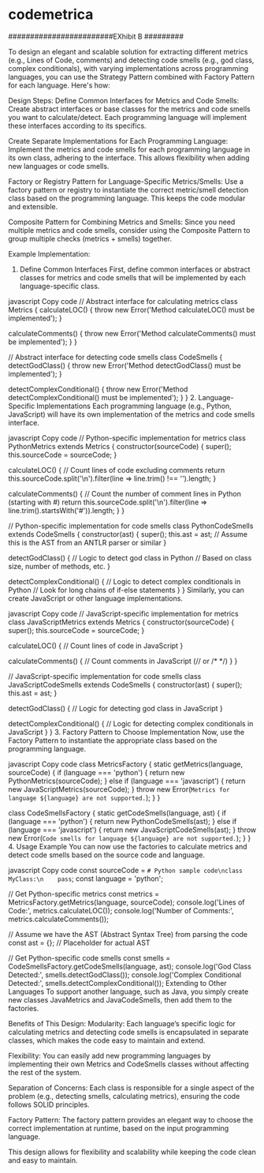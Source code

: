 # codemetrica

########################EXhibit B #########

To design an elegant and scalable solution for extracting different metrics (e.g., Lines of Code, comments) and detecting code smells (e.g., god class, complex conditionals), with varying implementations across programming languages, you can use the Strategy Pattern combined with Factory Pattern for each language. Here's how:

Design Steps:
Define Common Interfaces for Metrics and Code Smells: Create abstract interfaces or base classes for the metrics and code smells you want to calculate/detect. Each programming language will implement these interfaces according to its specifics.

Create Separate Implementations for Each Programming Language: Implement the metrics and code smells for each programming language in its own class, adhering to the interface. This allows flexibility when adding new languages or code smells.

Factory or Registry Pattern for Language-Specific Metrics/Smells: Use a factory pattern or registry to instantiate the correct metric/smell detection class based on the programming language. This keeps the code modular and extensible.

Composite Pattern for Combining Metrics and Smells: Since you need multiple metrics and code smells, consider using the Composite Pattern to group multiple checks (metrics + smells) together.

Example Implementation:
1. Define Common Interfaces
First, define common interfaces or abstract classes for metrics and code smells that will be implemented by each language-specific class.

javascript
Copy code
// Abstract interface for calculating metrics
class Metrics {
  calculateLOC() {
    throw new Error('Method calculateLOC() must be implemented');
  }

  calculateComments() {
    throw new Error('Method calculateComments() must be implemented');
  }
}

// Abstract interface for detecting code smells
class CodeSmells {
  detectGodClass() {
    throw new Error('Method detectGodClass() must be implemented');
  }

  detectComplexConditional() {
    throw new Error('Method detectComplexConditional() must be implemented');
  }
}
2. Language-Specific Implementations
Each programming language (e.g., Python, JavaScript) will have its own implementation of the metrics and code smells interface.

javascript
Copy code
// Python-specific implementation for metrics
class PythonMetrics extends Metrics {
  constructor(sourceCode) {
    super();
    this.sourceCode = sourceCode;
  }

  calculateLOC() {
    // Count lines of code excluding comments
    return this.sourceCode.split('\n').filter(line => line.trim() !== '').length;
  }

  calculateComments() {
    // Count the number of comment lines in Python (starting with #)
    return this.sourceCode.split('\n').filter(line => line.trim().startsWith('#')).length;
  }
}

// Python-specific implementation for code smells
class PythonCodeSmells extends CodeSmells {
  constructor(ast) {
    super();
    this.ast = ast;  // Assume this is the AST from an ANTLR parser or similar
  }

  detectGodClass() {
    // Logic to detect god class in Python
    // Based on class size, number of methods, etc.
  }

  detectComplexConditional() {
    // Logic to detect complex conditionals in Python
    // Look for long chains of if-else statements
  }
}
Similarly, you can create JavaScript or other language implementations.

javascript
Copy code
// JavaScript-specific implementation for metrics
class JavaScriptMetrics extends Metrics {
  constructor(sourceCode) {
    super();
    this.sourceCode = sourceCode;
  }

  calculateLOC() {
    // Count lines of code in JavaScript
  }

  calculateComments() {
    // Count comments in JavaScript (// or /* */)
  }
}

// JavaScript-specific implementation for code smells
class JavaScriptCodeSmells extends CodeSmells {
  constructor(ast) {
    super();
    this.ast = ast;
  }

  detectGodClass() {
    // Logic for detecting god class in JavaScript
  }

  detectComplexConditional() {
    // Logic for detecting complex conditionals in JavaScript
  }
}
3. Factory Pattern to Choose Implementation
Now, use the Factory Pattern to instantiate the appropriate class based on the programming language.

javascript
Copy code
class MetricsFactory {
  static getMetrics(language, sourceCode) {
    if (language === 'python') {
      return new PythonMetrics(sourceCode);
    } else if (language === 'javascript') {
      return new JavaScriptMetrics(sourceCode);
    }
    throw new Error(`Metrics for language ${language} are not supported.`);
  }
}

class CodeSmellsFactory {
  static getCodeSmells(language, ast) {
    if (language === 'python') {
      return new PythonCodeSmells(ast);
    } else if (language === 'javascript') {
      return new JavaScriptCodeSmells(ast);
    }
    throw new Error(`Code smells for language ${language} are not supported.`);
  }
}
4. Usage Example
You can now use the factories to calculate metrics and detect code smells based on the source code and language.

javascript
Copy code
const sourceCode = `# Python sample code\nclass MyClass:\n    pass`;
const language = 'python';

// Get Python-specific metrics
const metrics = MetricsFactory.getMetrics(language, sourceCode);
console.log('Lines of Code:', metrics.calculateLOC());
console.log('Number of Comments:', metrics.calculateComments());

// Assume we have the AST (Abstract Syntax Tree) from parsing the code
const ast = {};  // Placeholder for actual AST

// Get Python-specific code smells
const smells = CodeSmellsFactory.getCodeSmells(language, ast);
console.log('God Class Detected:', smells.detectGodClass());
console.log('Complex Conditional Detected:', smells.detectComplexConditional());
Extending to Other Languages
To support another language, such as Java, you simply create new classes JavaMetrics and JavaCodeSmells, then add them to the factories.

Benefits of This Design:
Modularity: Each language’s specific logic for calculating metrics and detecting code smells is encapsulated in separate classes, which makes the code easy to maintain and extend.

Flexibility: You can easily add new programming languages by implementing their own Metrics and CodeSmells classes without affecting the rest of the system.

Separation of Concerns: Each class is responsible for a single aspect of the problem (e.g., detecting smells, calculating metrics), ensuring the code follows SOLID principles.

Factory Pattern: The factory pattern provides an elegant way to choose the correct implementation at runtime, based on the input programming language.

This design allows for flexibility and scalability while keeping the code clean and easy to maintain.   